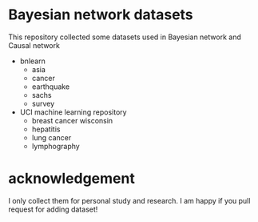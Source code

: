 # Bayesian network datasets 
This repository collected some datasets used in Bayesian network and Causal network
- bnlearn
  - asia
  - cancer
  - earthquake
  - sachs
  - survey
- UCI machine learning repository
  - breast cancer wisconsin
  - hepatitis
  - lung cancer
  - lymphography 

# acknowledgement
I only collect them for personal study and research. I am happy if you pull request for adding dataset! 